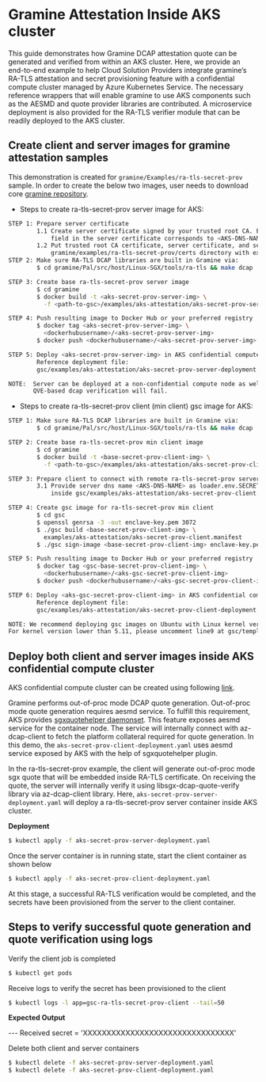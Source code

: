 # Gramine Attestation Inside AKS cluster

This guide demonstrates how Gramine DCAP attestation quote can be generated and verified from
within an AKS cluster. Here, we provide an end-to-end example to help Cloud Solution Providers
integrate gramine’s RA-TLS attestation and secret provisioning feature with a confidential compute
cluster managed by Azure Kubernetes Service. The necessary reference wrappers that will enable
gramine to use AKS components such as the AESMD and quote provider libraries are contributed.
A microservice deployment is also provided for the RA-TLS verifier module that can be readily
deployed to the AKS cluster.

## Create client and server images for gramine attestation samples

This demonstration is created for ``gramine/Examples/ra-tls-secret-prov`` sample.
In order to create the below two images, user needs to download core [gramine repository](https://github.com/gramineproject/gramine).

- Steps to create ra-tls-secret-prov server image for AKS:

```sh
STEP 1: Prepare server certificate
        1.1 Create server certificate signed by your trusted root CA. Ensure Common Name
            field in the server certificate corresponds to <AKS-DNS-NAME> used in STEP 5.
        1.2 Put trusted root CA certificate, server certificate, and server key in
            gramine/examples/ra-tls-secret-prov/certs directory with existing naming convention.
STEP 2: Make sure RA-TLS DCAP libraries are built in Gramine via:
        $ cd gramine/Pal/src/host/Linux-SGX/tools/ra-tls && make dcap

STEP 3: Create base ra-tls-secret-prov server image
        $ cd gramine
        $ docker build -t <aks-secret-prov-server-img> \
          -f <path-to-gsc>/examples/aks-attestation/aks-secret-prov-server.dockerfile .

STEP 4: Push resulting image to Docker Hub or your preferred registry
        $ docker tag <aks-secret-prov-server-img> \
          <dockerhubusername>/<aks-secret-prov-server-img>
        $ docker push <dockerhubusername>/<aks-secret-prov-server-img>

STEP 5: Deploy <aks-secret-prov-server-img> in AKS confidential compute cluster
        Reference deployment file:
        gsc/examples/aks-attestation/aks-secret-prov-server-deployment.yaml

NOTE:  Server can be deployed at a non-confidential compute node as well. However, in that case
       QVE-based dcap verification will fail.
```

- Steps to create ra-tls-secret-prov client (min client) gsc image for AKS:

```sh
STEP 1: Make sure RA-TLS DCAP libraries are built in Gramine via:
        $ cd gramine/Pal/src/host/Linux-SGX/tools/ra-tls && make dcap

STEP 2: Create base ra-tls-secret-prov min client image
        $ cd gramine
        $ docker build -t <base-secret-prov-client-img> \
          -f <path-to-gsc>/examples/aks-attestation/aks-secret-prov-client.dockerfile .

STEP 3: Prepare client to connect with remote ra-tls-secret-prov server hosted inside AKS cluster
        3.1 Provide server dns name <AKS-DNS-NAME> as loader.env.SECRET_PROVISION_SERVERS value
            inside gsc/examples/aks-attestation/aks-secret-prov-client.manifest file.

STEP 4: Create gsc image for ra-tls-secret-prov min client
        $ cd gsc
        $ openssl genrsa -3 -out enclave-key.pem 3072
        $ ./gsc build <base-secret-prov-client-img> \
          examples/aks-attestation/aks-secret-prov-client.manifest
        $ ./gsc sign-image <base-secret-prov-client-img> enclave-key.pem

STEP 5: Push resulting image to Docker Hub or your preferred registry
        $ docker tag <gsc-base-secret-prov-client-img> \
          <dockerhubusername>/<aks-gsc-secret-prov-client-img>
        $ docker push <dockerhubusername>/<aks-gsc-secret-prov-client-img>

STEP 6: Deploy <aks-gsc-secret-prov-client-img> in AKS confidential compute cluster
        Reference deployment file:
        gsc/examples/aks-attestation/aks-secret-prov-client-deployment.yaml

NOTE: We recommend deploying gsc images on Ubuntu with Linux kernel version 5.11 or higher.
For kernel version lower than 5.11, please uncomment line9 at gsc/templates/apploader.template.
```

## Deploy both client and server images inside AKS confidential compute cluster

AKS confidential compute cluster can be created using following
[link](https://docs.microsoft.com/en-us/azure/confidential-computing/confidential-nodes-aks-get-started).

Gramine performs out-of-proc mode DCAP quote generation. Out-of-proc mode quote generation requires aesmd
service. To fulfill this requirement, AKS provides
[sgxquotehelper daemonset](https://docs.microsoft.com/en-us/azure/confidential-computing/confidential-nodes-out-of-proc-attestation).
This feature exposes aesmd service for the container node. The service will internally connect with
az-dcap-client to fetch the platform collateral required for quote generation. In this demo, the
``aks-secret-prov-client-deployment.yaml`` uses aesmd service exposed by AKS with the help of
sgxquotehelper plugin.

In the ra-tls-secret-prov example, the client will generate out-of-proc mode sgx quote that will be
embedded inside RA-TLS certificate. On receiving the quote, the server will internally verify it
using libsgx-dcap-quote-verify library via az-dcap-client library. Here,
``aks-secret-prov-server-deployment.yaml`` will deploy a ra-tls-secret-prov server container inside
 AKS cluster.

**Deployment**<br>

```sh
$ kubectl apply -f aks-secret-prov-server-deployment.yaml
```

Once the server container is in running state, start the client container as shown below

```sh
$ kubectl apply -f aks-secret-prov-client-deployment.yaml
```

At this stage, a successful RA-TLS verification would be completed, and the secrets have been
provisioned from the server to the client container.

## Steps to verify successful quote generation and quote verification using logs

Verify the client job is completed

```sh
$ kubectl get pods
```
Receive logs to verify the secret has been provisioned to the client

```sh
$ kubectl logs -l app=gsc-ra-tls-secret-prov-client --tail=50
```

**Expected Output**<br>

--- Received secret = 'XXXXXXXXXXXXXXXXXXXXXXXXXXXXXXXX'

Delete both client and server containers

```sh
$ kubectl delete -f aks-secret-prov-server-deployment.yaml
$ kubectl delete -f aks-secret-prov-client-deployment.yaml
```
